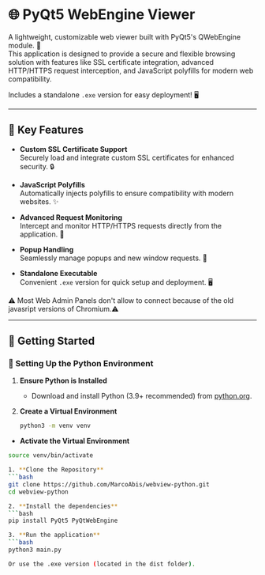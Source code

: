 # 🌐 PyQt5 WebEngine Viewer

A lightweight, customizable web viewer built with PyQt5's QWebEngine module. 🚀  
This application is designed to provide a secure and flexible browsing solution with features like SSL certificate integration, advanced HTTP/HTTPS request interception, and JavaScript polyfills for modern web compatibility.  

Includes a standalone `.exe` version for easy deployment! 🖥️  

---

## 🔑 Key Features

- **Custom SSL Certificate Support**  
  Securely load and integrate custom SSL certificates for enhanced security. 🔒  

- **JavaScript Polyfills**  
  Automatically injects polyfills to ensure compatibility with modern websites. ✨<br>

- **Advanced Request Monitoring**  
  Intercept and monitor HTTP/HTTPS requests directly from the application. 📡  

- **Popup Handling**  
  Seamlessly manage popups and new window requests. 🔗  

- **Standalone Executable**  
  Convenient `.exe` version for quick setup and deployment. 🖥️  

⚠️ Most Web Admin Panels don't allow to connect because of the old javasript versions of Chromium.⚠️

---

## 🚀 Getting Started

### 🐍 Setting Up the Python Environment  

1. **Ensure Python is Installed**  
   - Download and install Python (3.9+ recommended) from [python.org](https://www.python.org).  

2. **Create a Virtual Environment**  
   ```bash
   python3 -m venv venv

  - **Activate the Virtual Environment**
   ```bash
   source venv/bin/activate
   
1. **Clone the Repository**  
   ```bash
   git clone https://github.com/MarcoAbis/webview-python.git
   cd webview-python
   
2. **Install the dependencies**
   ```bash
   pip install PyQt5 PyQtWebEngine
   
3. **Run the application**
   ```bash
   python3 main.py

Or use the .exe version (located in the dist folder).
